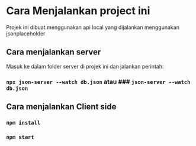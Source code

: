 # Cara Menjalankan project ini

Projek ini dibuat menggunakan api local yang dijalankan menggunakan jsonplaceholder

## Cara menjalankan server

Masuk ke dalam folder server di projek ini dan jalankan perintah:

### `npx json-server --watch db.json` atau ### `json-server --watch db.json`

## Cara menjalankan Client side

### `npm install`

### `npm start`
